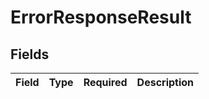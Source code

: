 # ErrorResponseResult


## Fields

| Field       | Type        | Required    | Description |
| ----------- | ----------- | ----------- | ----------- |